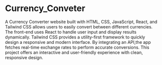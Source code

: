 # Currency_Conveter
A Currency Converter website built with HTML, CSS, JavaScript, React, and Tailwind CSS allows users to easily convert between different currencies. The front-end uses React to handle user input and display results dynamically. Tailwind CSS provides a utility-first framework to quickly design a responsive and modern interface. By integrating an API,the app fetches real-time exchange rates to perform accurate conversions. This project offers an interactive and user-friendly experience with clean, responsive design.
